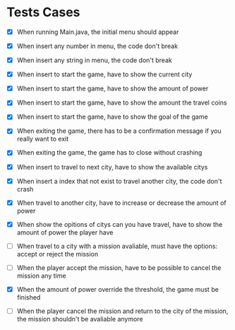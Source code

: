# Tests Cases

- [x] When running Main.java, the initial menu should appear
- [x] When insert any number in menu, the code don't break
- [x] When insert any string in menu, the code don't break
- [x] When insert to start the game, have to show the current city
- [x] When insert to start the game, have to show the amount of power
- [x] When insert to start the game, have to show the amount the travel coins
- [x] When insert to start the game, have to show the goal of the game
- [x] When exiting the game, there has to be a confirmation message if you really want to exit
- [x] When exiting the game, the game has to close without crashing
- [x] When insert to travel to next city, have to show the available citys

- [x] When insert a index that not exist to travel another city, the code don't crash
- [x] When travel to another city, have to increase or decrease the amount of power
- [x] When show the opitions of citys can you have travel, have to show the amount of power the player have

- [ ] When travel to a city with a mission avaliable, must have the options: accept or reject the mission
- [ ] When the player accept the mission, have to be possible to cancel the mission any time
- [x] When the amount of power override the threshold, the game must be finished
- [ ] When the player cancel the mission and return to the city of the mission, the mission shouldn't be avaliable anymore